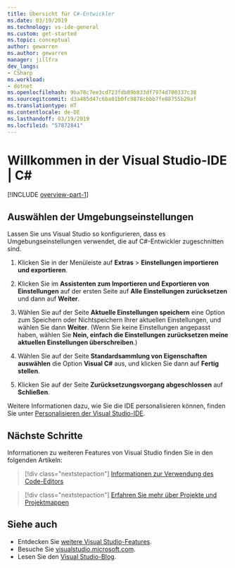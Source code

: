 ```yaml
---
title: Übersicht für C#-Entwickler
ms.date: 03/19/2019
ms.technology: vs-ide-general
ms.custom: get-started
ms.topic: conceptual
author: gewarren
ms.author: gewarren
manager: jillfra
dev_langs:
- CSharp
ms.workload:
- dotnet
ms.openlocfilehash: 9ba78c7ee3cd723fdb89b833df7974d700337c38
ms.sourcegitcommit: d3a485d47c6ba01b0fc9878cbbb7fe88755b29af
ms.translationtype: HT
ms.contentlocale: de-DE
ms.lasthandoff: 03/19/2019
ms.locfileid: "57872841"
---
```

# <a name="welcome-to-the-visual-studio-ide--c"></a>Willkommen in der Visual Studio-IDE | C\#

[!INCLUDE [overview-part-1](../includes/ide-overview.md)]

## <a name="select-environment-settings"></a>Auswählen der Umgebungseinstellungen

Lassen Sie uns Visual Studio so konfigurieren, dass es Umgebungseinstellungen verwendet, die auf C#-Entwickler zugeschnitten sind.

1. Klicken Sie in der Menüleiste auf **Extras** > **Einstellungen importieren und exportieren**.

2. Klicken Sie im **Assistenten zum Importieren und Exportieren von Einstellungen** auf der ersten Seite auf **Alle Einstellungen zurücksetzen** und dann auf **Weiter**.

3. Wählen Sie auf der Seite **Aktuelle Einstellungen speichern** eine Option zum Speichern oder Nichtspeichern Ihrer aktuellen Einstellungen, und wählen Sie dann **Weiter**. (Wenn Sie keine Einstellungen angepasst haben, wählen Sie **Nein, einfach die Einstellungen zurücksetzen meine aktuellen Einstellungen überschreiben**.)

4. Wählen Sie auf der Seite **Standardsammlung von Eigenschaften auswählen** die Option **Visual C#** aus, und klicken Sie dann auf **Fertig stellen**.

5. Klicken Sie auf der Seite **Zurücksetzungsvorgang abgeschlossen** auf **Schließen**.

Weitere Informationen dazu, wie Sie die IDE personalisieren können, finden Sie unter [Personalisieren der Visual Studio-IDE](../../ide/personalizing-the-visual-studio-ide.md).

## <a name="next-steps"></a>Nächste Schritte

Informationen zu weiteren Features von Visual Studio finden Sie in den folgenden Artikeln:

> [!div class="nextstepaction"]
> [Informationen zur Verwendung des Code-Editors](tutorial-editor.md)

> [!div class="nextstepaction"]
> [Erfahren Sie mehr über Projekte und Projektmappen](tutorial-projects-solutions.md)

## <a name="see-also"></a>Siehe auch

- Entdecken Sie [weitere Visual Studio-Features](../../ide/advanced-feature-overview.md).
- Besuche Sie [visualstudio.microsoft.com](https://visualstudio.microsoft.com/vs/).
- Lesen Sie den [Visual Studio-Blog](https://devblogs.microsoft.com/visualstudio/).